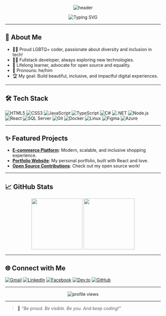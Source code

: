 <!-- Banner -->
<p align="center">
  <img src="https://capsule-render.vercel.app/api?type=waving&color=0:00c6ff,100:ff61a6&height=180&section=header&text=Hi%20I'm%201Tatsumi2%20🏳️‍🌈&fontSize=38&fontAlign=50&fontColor=ffffff" alt="header"/>
</p>

<p align="center">
  <img src="https://readme-typing-svg.demolab.com?font=Fira+Code&weight=700&size=24&pause=1000&color=FF61A6&center=true&vCenter=true&width=435&lines=Welcome+to+my+colorful+space!;Proudly+LGBTQ%2B+in+Tech+%F0%9F%8C%88;Fullstack+Developer+%7C+IT+Enthusiast;Love+is+Love+%F0%9F%92%9C+Code+is+Life" alt="Typing SVG" />
</p>

---

## 🌈 About Me

- 🏳️‍🌈 Proud LGBTQ+ coder, passionate about diversity and inclusion in tech!
- 👨‍💻 Fullstack developer, always exploring new technologies.
- 🌱 Lifelong learner, advocate for open source and equality.
- 💬 Pronouns: he/him
- 🏆 My goal: Build beautiful, inclusive, and impactful digital experiences.

---

## 🛠️ Tech Stack

![HTML5](https://img.shields.io/badge/-HTML5-E34F26?logo=html5&logoColor=fff&style=flat)
![CSS3](https://img.shields.io/badge/-CSS3-1572B6?logo=css3&logoColor=fff&style=flat)
![JavaScript](https://img.shields.io/badge/-JavaScript-F7DF1E?logo=javascript&logoColor=222&style=flat)
![TypeScript](https://img.shields.io/badge/-TypeScript-3178C6?logo=typescript&logoColor=fff&style=flat)
![C#](https://img.shields.io/badge/-C%23-239120?logo=c-sharp&logoColor=fff&style=flat)
![.NET](https://img.shields.io/badge/-.NET-512BD4?logo=dotnet&logoColor=fff&style=flat)
![Node.js](https://img.shields.io/badge/-Node.js-339933?logo=node.js&logoColor=fff&style=flat)
![React](https://img.shields.io/badge/-React-61DAFB?logo=react&logoColor=222&style=flat)
![SQL Server](https://img.shields.io/badge/-SQL%20Server-CC2927?logo=microsoft-sql-server&logoColor=fff&style=flat)
![Git](https://img.shields.io/badge/-Git-F05032?logo=git&logoColor=fff&style=flat)
![Docker](https://img.shields.io/badge/-Docker-2496ED?logo=docker&logoColor=fff&style=flat)
![Linux](https://img.shields.io/badge/-Linux-FCC624?logo=linux&logoColor=222&style=flat)
![Figma](https://img.shields.io/badge/-Figma-F24E1E?logo=figma&logoColor=fff&style=flat)
![Azure](https://img.shields.io/badge/-Azure-0078D4?logo=microsoft-azure&logoColor=fff&style=flat)

---

## ✨ Featured Projects

- [**E-commerce Platform**](https://github.com/1Tatsumi2/E-commerce): Modern, scalable, and inclusive shopping experience.
- [**Portfolio Website**](https://github.com/1Tatsumi2/portfolio): My personal portfolio, built with React and love.
- [**Open Source Contributions**](https://github.com/1Tatsumi2?tab=repositories): Check out my open source work!

---

## 📈 GitHub Stats

<p align="center">
  <img src="https://github-readme-stats.vercel.app/api?username=1Tatsumi2&show_icons=true&theme=radical" height="165" />
  <img src="https://github-readme-stats.vercel.app/api/top-langs/?username=1Tatsumi2&layout=compact&theme=radical" height="165" />
</p>

---

## 🌐 Connect with Me

[![Gmail](https://img.shields.io/badge/-Gmail-D14836?logo=gmail&logoColor=fff&style=flat)](mailto:your.email@gmail.com)
[![LinkedIn](https://img.shields.io/badge/-LinkedIn-0077B5?logo=linkedin&logoColor=fff&style=flat)](https://linkedin.com/in/yourprofile)
[![Facebook](https://img.shields.io/badge/-Facebook-1877F2?logo=facebook&logoColor=fff&style=flat)](https://facebook.com/yourprofile)
[![Dev.to](https://img.shields.io/badge/-Dev.to-0A0A0A?logo=devdotto&logoColor=fff&style=flat)](https://dev.to/yourprofile)
[![GitHub](https://img.shields.io/badge/-GitHub-181717?logo=github&logoColor=fff&style=flat)](https://github.com/1Tatsumi2)

---

<p align="center">
  <img src="https://komarev.com/ghpvc/?username=1Tatsumi2&label=Profile+Views&color=ff61a6&style=flat" alt="profile views"/>
</p>

---

> 🌈 *“Be proud. Be visible. Be you. And keep coding!”*
